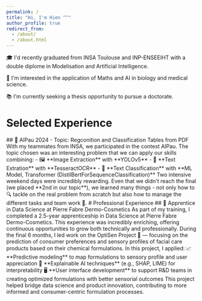 ```yaml
---
permalink: /
title: "Hi, I'm Hien ^^"
author_profile: true
redirect_from: 
  - /about/
  - /about.html
---
```


🎓 I'd recently graduated from INSA Toulouse and INP-ENSEEIHT with a double diplome in Modelisation and Artificial Intelligence.

🧬 I'm interested in the application of Maths and AI in biology and medical science.

📚 I'm currently seeking a thesis opportunity to pursue a doctorate.

# Selected Experience
<!---
## 📜 Reimplementing and Reproducing Papers (Ongoing)

Interested by multimodal combining with the great curiousity about the application of multi-omics, I've started to conduct the project:

🧬 Multimodal AI in Bioinformatics (Multi-Omics + Clinical)

Paper: MOLI: Multi-omics Late Integration with Deep Neural Networks

Dataset: TCGA (The Cancer Genome Atlas) – gene expression + clinical data

Project Idea:

- Reimplement the MOLI model to classify cancer types or predict survival.

- Use SHAP or Integrated Gradients for feature-level explanation.

🔧 Tools: Python,TensorFlow, SHAP, mixOmics, TCGA datasets (via UCSC Xena)
---!>

## 🧠 AIPau 2024 - Topic: Regconition and Classification Tables from PDF 

With my teammates from INSA, we participated in the contest AIPau. The topic chosen was an interesting problem that we can apply our skills combining:
- 🖼️ **Image Extraction** with **YOLOv5**
- 📝 **Text Extration** with **TesseractOCR** 
- 🤖 **Text Classification** with **ML Model, Transformer (DistilBertForSequenceClassification)**

Two intensive weekend days were incredibly rewarding. Even that we didn't reach the final (we placed **2nd in our topic**), we learned many things - not only how to 🔍 tackle on the real problem from scratch but also how to manage the different tasks and team work 🤝.

# Professional Experience

## 💼 Apprentice in Data Science at Pierre Fabre Dermo-Cosmetics 

As part of my training, I completed a 2.5-year apprenticeship in Data Science at Pierre Fabre Dermo-Cosmetics. This experience was incredibly enriching, offering continuous opportunities to grow both technically and professionally.

During the final 6 months, I led work on the OptiSen Project 🔬 — focusing on the prediction of consumer preferences and sensory profiles of facial care products based on their chemical formulations.

In this project, I applied:

📈 **Predictive modeling** to map formulations to sensory profile and user appreciation

🧠 **Explainable AI techniques** (e.g., SHAP, LIME) for interpretability

🖥️ **User interface development** to support R&D teams in creating optimized formulations with better sensorial outcomes

This project helped bridge data science and product innovation, contributing to more informed and consumer-centric formulation processes.
